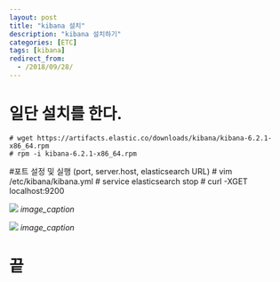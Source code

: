 ```yaml
---
layout: post
title: "kibana 설치"
description: "kibana 설치하기"
categories: [ETC]
tags: [kibana]
redirect_from:
  - /2018/09/28/
---
```


# 일단 설치를 한다.
    # wget https://artifacts.elastic.co/downloads/kibana/kibana-6.2.1-x86_64.rpm
    # rpm -i kibana-6.2.1-x86_64.rpm
#포트 설정 및 실행 (port, server.host, elasticsearch URL)
    # vim /etc/kibana/kibana.yml
    # service elasticsearch stop
    # curl -XGET localhost:9200

![](http://img1.daumcdn.net/thumb/R1920x0/?fname=http%3A%2F%2Fcfile5.uf.tistory.com%2Fimage%2F99ACF33A5A8A184B39D45F)
*image_caption*

![](http://img1.daumcdn.net/thumb/R1920x0/?fname=http%3A%2F%2Fcfile22.uf.tistory.com%2Fimage%2F99C531375A8A18D50D1449)
*image_caption*


 # 끝